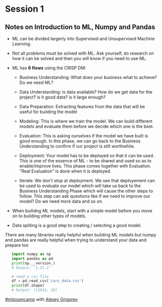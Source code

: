 # Session 1

## Notes on Introduction to ML, Numpy and Pandas

- ML can be divided largerly into Supervised and Unsupervised Machine Learning.

- Not all problems must be solved with ML. Ask yourself, do research on how it can be solved and then you will know if you need to use ML.

- ML has **6 flows** using the CRISP DM:
  - Business Understanding: What does your business what to achieve? Do we need ML?

  - Data Understanding: is data available? How do we get data for the project? is it good data? is it large enough?

  - Data Preparation: Extracting features from the data that will be useful for building the model

  - Modeling: This is where we train the model. We can build different models and evaluate them before we decide which one is the best.

  - Evaluation: This is asking ourselves if the model we have built is good enough. In this phase, we can go back to the Business Understanding to confirm if our project is still worthwhile.

  - Deployment: Your model has to be deployed so that it can be used. This is one of the essence of ML - to be shared and used so as to enable/improve lives. This phase comes together with Evaluation. "Real Evaluation" is done when it is deployed.

  - Iterate: We don't stop at deployment. We see that deployement can be used to evaluate our model which will take us back to the Business Understanding Phase which will cause the other steps to follow. This step can ask questions like if we need to improve our model? Do we need more data and so on.

- When builidng ML models, start with a simple model before you move on to building other types of models.

- Data spliting is a good step to creating / selecting a good model.

There are many libraries really helpful when building ML models but numpy and pandas are really helpful when trying to understand your data and prepare too

```python
   import numpy as np
   import pandas as pd
   print(np.__version_)
   # Output: '1.21.2'

   # read a csv file
   df = pd.read_csv('cars_data.csv')
   print(df.shape)
   # Output: (11914, 16)
```

[#mlzoomcamp](https://twitter.com/search?q=%23mlzoomcamp&src=typeahead_click) with [Alexey Grigorev](@https://twitter.com/Al_Grigor)
